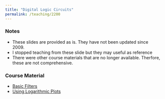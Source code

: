 ```yaml
---
title: "Digital Logic Circuits"
permalink: /teaching/2200
---
```


### Notes
* These slides are provided as is.  They have not been updated since 2009.
* I stopped teaching from these slide but they may useful as reference
* There were other course materials that are no longer available.  Therfore, these are not comprehensive.

### Course Material
* [Basic Filters](/files/CET443BasicFilters.pdf)
* [Using Logarithmic Plots](/files/CET346LogScaleSlides.pdf)


